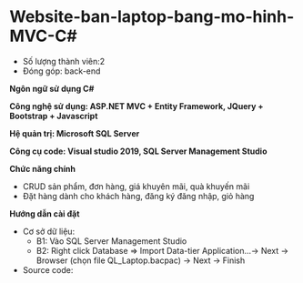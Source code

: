 # Website-ban-laptop-bang-mo-hinh-MVC-C#

- Số lượng thành viên:2
- Đóng góp: back-end

**Ngôn ngữ sử dụng C#**

**Công nghệ sử dụng: ASP.NET MVC + Entity Framework, JQuery + Bootstrap + Javascript**

**Hệ quản trị: Microsoft SQL Server**

**Công cụ code: Visual studio 2019, SQL Server Management Studio**

**Chức năng chính**
  + CRUD sản phẩm, đơn hàng, giá khuyên mãi, quà khuyến mãi
  + Đặt hàng dành cho khách hàng, đăng ký đăng nhập, giỏ hàng
  
**Hướng dẫn cài đặt**
 - Cơ sở dữ liệu:
    + B1: Vào SQL Server Management Studio
    + B2: Right click Database => Import Data-tier Application...-> Next -> Browser (chọn file QL_Laptop.bacpac) -> Next -> Finish
 - Source code:
